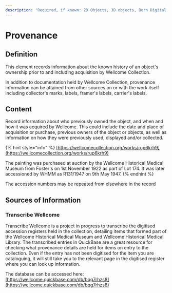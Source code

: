 ```yaml
---
description: 'Required, if known: 2D Objects, 3D objects, Born Digital'
---
```


# Provenance

## Definition

This element records information about the known history of an object's ownership prior to and including acquisition by Wellcome Collection.

In addition to documentation held by Wellcome Collection, provenance information can be attained from other sources on or with the work itself including collector's marks, labels, framer's labels, carrier's labels.&#x20;

## Content

Record information about who previously owned the object, and when and how it was acquired by Wellcome. This could include the date and place of acquisition or purchase, previous owners of the object or objects, as well as information on how they were previously used, displayed and/or collected.&#x20;

{% hint style="info" %}
[https://wellcomecollection.org/works/rup6krh9](https://wellcomecollection.org/works/rup6krh9)

The painting was purchased at auction by the Wellcome Historical Medical Museum from Foster's on 1st November 1922 as part of Lot 174. It was later accessioned by WHMM as R131/1947 on 9th May 1947.&#x20;
{% endhint %}

&#x20;The accession numbers may be repeated from elsewhere in the record

## Sources of Information

### Transcribe Wellcome

Transcribe Wellcome is a project in progress to transcribe the digitised accession registers held in the collection, detailing items that formed part of the Wellcome Historical Medical Museum and Wellcome Historical Medical Library. The transcribed entries in QuickBase are a great resource for checking what provenance details are held for items on entry to the collection. Even if the entry has not been digitised for the item you are cataloguing, it will still take you to the relevant page in the digitised register where you can look up information.

The database can be accessed here: [https://wellcome.quickbase.com/db/bqg7rhzs8](https://wellcome.quickbase.com/db/bqg7rhzs8)
